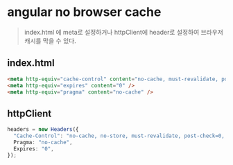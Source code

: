 # angular no browser cache

> index.html 에 meta로 설정하거나 httpClient에 header로 설정하여 브라우저 캐시를 막을 수 있다.

## index.html

```html
<meta http-equiv="cache-control" content="no-cache, must-revalidate, post-check=0, pre-check=0" />
<meta http-equiv="expires" content="0" />
<meta http-equiv="pragma" content="no-cache" />
```

## httpClient

```ts
headers = new Headers({
  "Cache-Control": "no-cache, no-store, must-revalidate, post-check=0, pre-check=0",
  Pragma: "no-cache",
  Expires: "0",
});
```
